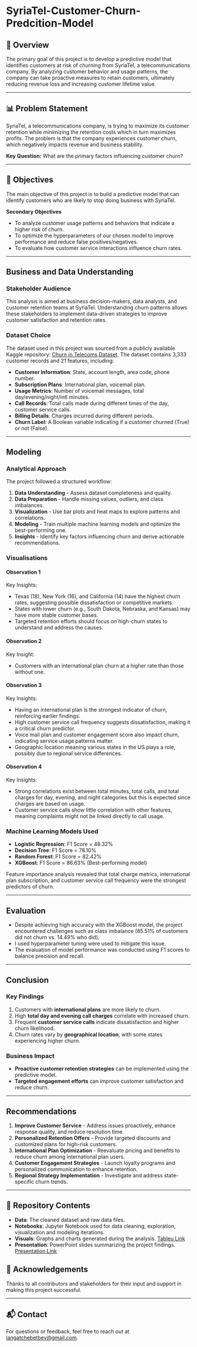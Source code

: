 # SyriaTel-Customer-Churn-Predcition-Model
## 📖 Overview
The primary goal of this project is to develop a predictive model that identifies customers at risk of churning from SyriaTel, a telecommunications company. By analyzing customer behavior and usage patterns, the company can take proactive measures to retain customers, ultimately reducing revenue loss and increasing customer lifetime value.

---

## 📊 Problem Statement  
SyriaTel, a telecommunications company, is trying to maximize its customer retention while minimizing the retention costs which in turn maximizes profits.
The problem is that the company experiences customer churn, which negatively impacts revenue and business stability.  

**Key Question:** What are the primary factors influencing customer churn?

---

## 🎯 Objectives
The main objective of this project is to build a predictive model that can identify customers who are likely to stop doing business with SyriaTel.

**Secondary Objectives**
- To analyze customer usage patterns and behaviors that indicate a higher risk of churn.​
- To optimize the hyperparameters of our chosen model to improve performance and reduce false positives/negatives.​
- To evaluate how customer service interactions influence churn rates.

---

## Business and Data Understanding
### Stakeholder Audience
This analysis is aimed at business decision-makers, data analysts, and customer retention teams at SyriaTel. Understanding churn patterns allows these stakeholders to implement data-driven strategies to improve customer satisfaction and retention rates.

### Dataset Choice
The dataset used in this project was sourced from a publicly available Kaggle repository: [Churn in Telecoms Dataset](https://www.kaggle.com/datasets/becksddf/churn-in-telecoms-dataset). The dataset contains 3,333 customer records and 21 features, including:
- **Customer Information**: State, account length, area code, phone number.
- **Subscription Plans**: International plan, voicemail plan.
- **Usage Metrics**: Number of voicemail messages, total day/evening/night/intl minutes.
- **Call Records**: Total calls made during different times of the day, customer service calls.
- **Billing Details**: Charges incurred during different periods.
- **Churn Label**: A Boolean variable indicating if a customer churned (True) or not (False).

---

## Modeling
### Analytical Approach
The project followed a structured workflow:
1. **Data Understanding** - Assess dataset completeness and quality.
2. **Data Preparation** - Handle missing values, outliers, and class imbalances.
3. **Visualization** - Use bar plots and heat maps to explore patterns and correlations.
4. **Modeling** - Train multiple machine learning models and optimize the best-performing one.
5. **Insights** - Identify key factors influencing churn and derive actionable recommendations.

### Visualisations
#### Observation 1
Key Insights:​
- Texas (18), New York (16), and California (14) have the highest churn rates, suggesting possible dissatisfaction or competitive markets.​
- States with lower churn (e.g., South Dakota, Nebraska, and Kansas) may have more stable customer bases.​
- Targeted retention efforts should focus on high-churn states to understand and address the causes.​


#### Observation 2
Key Insight:
- Customers with an international plan churn at a higher rate than those without one.

#### Observation 3
Key Insights​:
- Having an international plan is the strongest indicator of churn, reinforcing earlier findings.​
- High customer service call frequency suggests dissatisfaction, making it a critical churn predictor.​
- Voice mail plan and customer engagement score also impact churn, indicating service usage patterns matter.​
- Geographic location meaning various states in the US plays a role, possibly due to regional service differences.

#### Observation 4
Key Insights​:
- Strong correlations exist between total minutes, total calls, and total charges for day, evening, and night categories but this is expected since charges are based on usage.​
- Customer service calls show little correlation with other features, meaning complaints might not be linked directly to call usage.

### Machine Learning Models Used
- **Logistic Regression**: F1 Score = 48.32%
- **Decision Tree**: F1 Score = 78.10%
- **Random Forest**: F1 Score = 82.42%
- **XGBoost**: F1 Score = 86.63% (Best-performing model)

Feature importance analysis revealed that total charge metrics, international plan subscription, and customer service call frequency were the strongest predictors of churn.

---

## Evaluation
- Despite achieving high accuracy with the XGBoost model, the project encountered challenges such as class imbalance (85.51% of customers did not churn vs. 14.49% who did). 
- I used hyperparameter tuning were used to mitigate this issue. 
- The evaluation of model performance was conducted using F1 scores to balance precision and recall.

---

## Conclusion
### Key Findings
1. Customers with **international plans** are more likely to churn.
2. High **total day and evening call charges** correlate with increased churn.
3. Frequent **customer service calls** indicate dissatisfaction and higher churn likelihood.
4. Churn rates vary by **geographical location**, with some states experiencing higher churn.

### Business Impact
- **Proactive customer retention strategies** can be implemented using the predictive model.
- **Targeted engagement efforts** can improve customer satisfaction and reduce churn.

---

## Recommendations
1. **Improve Customer Service** - Address issues proactively, enhance response quality, and reduce resolution time.
2. **Personalized Retention Offers** - Provide targeted discounts and customized plans for high-risk customers.
3. **International Plan Optimization** - Reevaluate pricing and benefits to reduce churn among international plan users.
4. **Customer Engagement Strategies** - Launch loyalty programs and personalized communication to enhance retention.
5. **Regional Strategy Implementation** - Investigate and address state-specific churn trends.

---

## 📂 **Repository Contents**  
- **Data**: The cleaned dataset and raw data files.  
- **Notebooks**: Jupyter Notebook used for data cleaning, exploration, visualization and modeling iterations.  
- **Visuals**: Graphs and charts generated during the analysis.
    [Tableu Link](https://public.tableau.com/views/SyriaTelCustomerChurnAnalysis/Sheet2?:language=en-GB&:sid=&:redirect=auth&:display_count=n&:origin=viz_share_link)
- **Presentation**: PowerPoint slides summarizing the project findings.
    [Presentation Link](https://1drv.ms/p/c/d9811d24aee7ad2a/ERvb2FtZTUNLlS-R40JGfncBwxZbXfWFaDaVTJ6C-xop8Q?e=cnBq9B)

## 🤝 **Acknowledgements**  
Thanks to all contributors and stakeholders for their input and support in making this project successful.  

---

## 📬 **Contact**  
For questions or feedback, feel free to reach out at langatchebetbev@gmail.com.